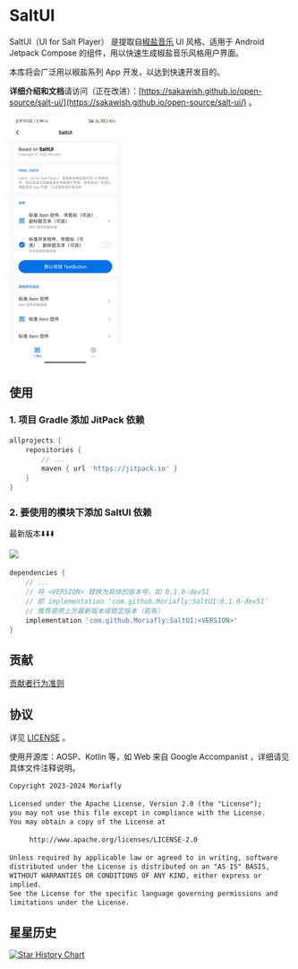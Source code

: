 # SaltUI

SaltUI（UI for Salt Player） 是提取自[椒盐音乐](https://github.com/Moriafly/SaltPlayerSource) UI 风格、适用于 Android Jetpack Compose 的组件，用以快速生成椒盐音乐风格用户界面。

本库将会广泛用以椒盐系列 App 开发，以达到快速开发目的。

**详细介绍和文档**请访问（正在改进）：[https://sakawish.github.io/open-source/salt-ui/](https://sakawish.github.io/open-source/salt-ui/) 。

<img src="img/app.jpg" width="200px"/>

## 使用

### 1. 项目 Gradle 添加 JitPack 依赖

```groovy
allprojects {
    repositories {
        // ...
        maven { url 'https://jitpack.io' }
    }
}
```

### 2. 要使用的模块下添加 SaltUI 依赖

最新版本⬇️⬇️⬇️

[![](https://jitpack.io/v/Moriafly/SaltUI.svg)](https://jitpack.io/#Moriafly/SaltUI)

```groovy
dependencies {
    // ...
    // 将 <VERSION> 替换为具体的版本号，如 0.1.0-dev51
    // 即 implementation 'com.github.Moriafly:SaltUI:0.1.0-dev51'
    // 推荐使用上方最新版本或稳定版本（若有）
    implementation 'com.github.Moriafly:SaltUI:<VERSION>'
}
```

## 贡献

[贡献者行为准则](CODE_OF_CONDUCT.md)

## 协议

详见 [LICENSE](LICENSE) 。

使用开源库：AOSP、Kotlin 等，如 Web 来自 Google Accompanist ，详细请见具体文件注释说明。

```
Copyright 2023-2024 Moriafly

Licensed under the Apache License, Version 2.0 (the "License");
you may not use this file except in compliance with the License.
You may obtain a copy of the License at

     http://www.apache.org/licenses/LICENSE-2.0

Unless required by applicable law or agreed to in writing, software
distributed under the License is distributed on an "AS IS" BASIS,
WITHOUT WARRANTIES OR CONDITIONS OF ANY KIND, either express or implied.
See the License for the specific language governing permissions and
limitations under the License.
```

## 星星历史

[![Star History Chart](https://api.star-history.com/svg?repos=Moriafly/SaltUI&type=Date)](https://star-history.com/#Moriafly/SaltUI&Date)
